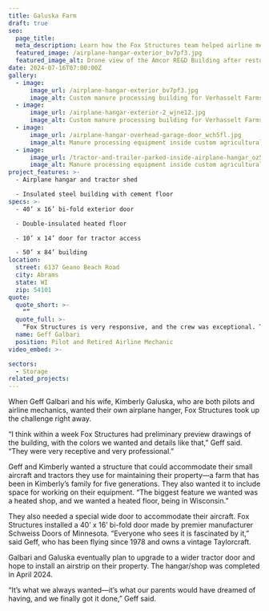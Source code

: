 ```yaml
---
title: Galuska Farm
draft: true
seo:
  page_title:
  meta_description: Learn how the Fox Structures team helped airline mechanics Kimberly Galuska and Geff Galbari construct a dream airplane hangar on their property.
  featured_image: /airplane-hangar-exterior_bv7pf3.jpg
  featured_image_alt: Drone view of the Amcor RE&D Building after restoration by Fox Structures
date: 2024-07-16T07:00:00Z
gallery: 
  - image: 
      image_url: /airplane-hangar-exterior_bv7pf3.jpg
      image_alt: Custom manure processing building for Verhasselt Farms in Freedom, Wisconsin
  - image: 
      image_url: /airplane-hangar-exterior-2_wjne12.jpg
      image_alt: Custom manure processing building for Verhasselt Farms in Freedom, Wisconsin
  - image: 
      image_url: /airplane-hangar-overhead-garage-door_wch5fl.jpg
      image_alt: Manure processing equipment inside custom agricultural building
  - image: 
      image_url: /tractor-and-trailer-parked-inside-airplane-hangar_oz5eou.jpg
      image_alt: Manure processing equipment inside custom agricultural building
project_features: >-
  - Airplane hangar and tractor shed 

  - Insulated steel building with cement floor
specs: >-
  - 40’ x 16’ bi-fold exterior door  

  - Double-insulated heated floor  

  - 10’ x 14’ door for tractor access 

  - 50’ x 84’ building 
location:
  street: 6137 Geano Beach Road
  city: Abrams
  state: WI
  zip: 54101
quote:
  quote_short: >-
    “”
  quote_full: >-
    “Fox Structures is very responsive, and the crew was exceptional. They put in full days out here and they were just very hardworking and efficient. The work is really top quality, and Fox Structures always answered my calls and got back to me promptly.”
  name: Geff Galbari
  position: Pilot and Retired Airline Mechanic
video_embed: >-

sectors:
  - Storage
related_projects: 
---
```


When Geff Galbari and his wife, Kimberly Galuska, who are both pilots and airline mechanics, wanted their own airplane hanger, Fox Structures took up the challenge right away. 

“I think within a week Fox Structures had preliminary preview drawings of the building, with the colors we wanted and details like that,” Geff said. “They were very receptive and very professional.” 

Geff and Kimberly wanted a structure that could accommodate their small aircraft and tractors they use for maintaining their property—a farm that has been in Kimberly’s family for five generations. They also wanted it to include space for working on their equipment. “The biggest feature we wanted was a heated shop, and we wanted a heated floor, being in Wisconsin.” 

They also needed a special wide door to accommodate their aircraft. Fox Structures installed a 40’ x 16’ bi-fold door made by premier manufacturer Schweiss Doors of Minnesota. “Everyone who sees it is fascinated by it,” said Geff, who has been flying since 1978 and owns a vintage Taylorcraft. 

Galbari and Galuska eventually plan to upgrade to a wider tractor door and hope to install an airstrip on their property. The hangar/shop was completed in April 2024.  

“It’s what we always wanted—it’s what our parents would have dreamed of having, and we finally got it done,” Geff said. 